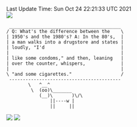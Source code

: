 Last Update Time: 
Sun Oct 24 22:21:33 UTC 2021
<br>![](https://img.shields.io/badge/%E5%A4%A7%E5%AE%B6-%E5%AE%89%E5%AE%89-green)<br>
```
 _________________________________________
/ Q: What's the difference between the    \
| 1950's and the 1980's? A: In the 80's,  |
| a man walks into a drugstore and states |
| loudly, "I'd                            |
|                                         |
| like some condoms," and then, leaning   |
| over the counter, whispers,             |
|                                         |
\ "and some cigarettes."                  /
 -----------------------------------------
        \   ^__^
         \  (oo)\_______
            (__)\       )\/\
                ||----w |
                ||     ||
```
![](https://github-readme-stats.vercel.app/api?username=chenlitw)
![](https://github-readme-stats.vercel.app/api/top-langs/?username=chenlitw)
